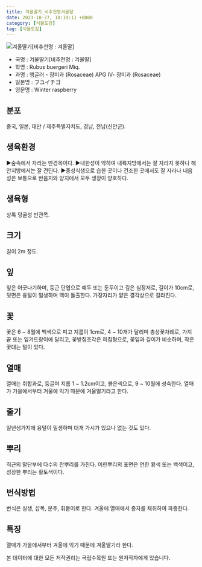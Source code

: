 ```yaml
---
title: 겨울딸기_비추천명겨울딸
date: 2023-10-27, 18:19:11 +0800
category: [식물도감]
tag: [식물도감]
---
```




![겨울딸기[비추천명 : 겨울딸]](http://www.nature.go.kr/fileUpload/plants/basic/Rosaceae/Rubus/10642/10642_1_th2.jpg)
- 국명 : 겨울딸기[비추천명 : 겨울딸]
- 학명 : Rubus buergeri Miq.
- 과명 : 앵글러 - 장미과 (Rosaceae) APG Ⅳ- 장미과 (Rosaceae)
- 일본명 : フユイチゴ
- 영문명 : Winter raspberry


## 분포
중국, 일본, 대만 / 제주특별자치도, 경남, 전남(신안군).
## 생육환경
▶숲속에서 자라는 만경목이다. ▶내한성이 약하여 내륙지방에서는 잘 자라지 못하나 해안지방에서는 잘 견딘다.▶중성식생으로 습한 곳이나 건조한 곳에서도 잘 자라나 내음성은 보통으로 반음지와 양지에서 모두 생장이 양호하다.
## 생육형
상록 덩굴성 반관목.
## 크기
길이 2m 정도.
## 잎
잎은 어긋나기하며, 둥근 단엽으로 예두 또는 둔두이고 깊은 심장저로, 길이가 10cm로, 뒷면은 융털이 밀생하며 맥이 돌출한다. 가장자리가 얕은 결각상으로 갈라진다.
## 꽃
꽃은 6 ~ 8월에 백색으로 피고 지름이 1cm로,  4 ~ 10개가 달리며 총상꽃차례로, 가지 끝 또는 잎겨드랑이에 달리고, 꽃받침조각은 피침형으로, 꽃잎과 길이가 비슷하며, 작은꽃대는 털이 있다.
## 열매
열매는 취합과로, 둥글며 지름 1 ~ 1.2cm이고, 붉은색으로, 9 ~ 10월에 성숙한다.  열매가 가을에서부터 겨울에 익기 때문에 겨울딸기라고 한다.
## 줄기
일년생가지에 융털이 밀생하며 대개 가시가 있으나 없는 것도 있다.
## 뿌리
직근의 말단부에 다수의 잔뿌리를 가진다. 어린뿌리의 표면은 연한 황색 또는 백색이고, 성장한 뿌리는 황토색이다.
## 번식방법
번식은 실생, 삽목, 분주, 휘묻이로 한다. 겨울에 열매에서 종자를 채취하여 파종한다.
## 특징
열매가 가을에서부터 겨울에 익기 때문에 겨울딸기라 한다.






본 데이터에 대한 모든 저작권리는 국립수목원 또는 원저작자에게 있습니다.
